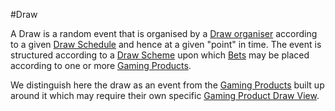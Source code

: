 #Draw

A Draw is a random event that is organised by a [Draw organiser](draw-organiser) according to a given [Draw Schedule](draw-schedule) and hence at a given "point" in time. The event is structured according to a [Draw Scheme](draw-scheme) upon which [Bets](bets) may be placed according to one or more [Gaming Products](gaming-products).

We distinguish here the draw as an event from the [Gaming Products](gaming-products) built up around it which may require their own specific [Gaming Product Draw View](gaming-product-draw-view).
